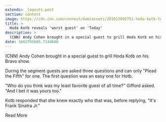 ```yaml
--- 
extends: _layouts.post 
section: content 
image: https://cdn.cnn.com/cnnnext/dam/assets/201015092751-hoda-kotb-today-show-2016-super-tease.jpg 
title: > 
  Hoda Kotb reveals 'worst guest' on 'Today' 
description: > 
  (CNN) Andy Cohen brought in a special guest to grill Hoda Kotb on his Bravo show.During the segment guests are asked three questions and can only "Plead the Fifth" for one."Who do you think was my least favorite guest of all time?"Gifford asked.Kotb responded that she knew exactly who that was, before replying, "It's Frank Sinatra Jr."Read More 
date: 1602795696.7144608 
--- 
```

(CNN) Andy Cohen brought in a special guest to grill Hoda Kotb on his Bravo show.

During the segment guests are asked three questions and can only "Plead the Fifth" for one. The first question was an easy one for Hotb.

"Who do you think was my least favorite guest of all time?" Gifford asked. "And I bet it was yours too."

Kotb responded that she knew exactly who that was, before replying, "It's Frank Sinatra Jr."

Read More